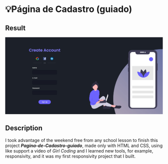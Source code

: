 # 💡Página de Cadastro (guiado)

## Result

<img src="Imgs/Finalresult.jpg" alt="Web Version">

## Description

I took advantage of the weekend free from any school lesson to finish this project ***Pagina-de-Cadastro-guiado***, made only with HTML and CSS, using like support a video of *Girl Coding* and I learned new tools, for example, responsivity, and it was my first responsivity project that I built.
